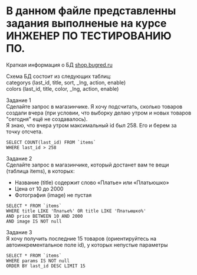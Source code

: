# В данном файле представленны задания выполненые на курсе ИНЖЕНЕР ПО ТЕСТИРОВАНИЮ ПО.
Краткая информация о БД [shop.bugred.ru](http://shop.bugred.ru/)

Схема БД состоит из следующих таблиц:   
categorys (last_id, title, sort, _lng, action, enable)       
colors (last_id, title, color, _lng, action, enable)

Задание 1   
Сделайте запрос в магазинчике. Я хочу подсчитать, сколько товаров создали вчера (при условии, что выборку делаю утром и новых товаров "сегодня" ещё не создавалось).   
Я знаю, что вчера утром максимальный id был 258. Его и берем за точку отсчета.
```
SELECT COUNT(last_id) FROM `items`    
WHERE last_id > 258
```

Задание 2  
Сделайте запрос в магазинчике, который достанет вам те вещи (таблица items), в которых:  
- Название (title) содержит слово «Платье» или «Платьюшко»  
- Цена от 10 до 2000  
- Фотография (image) не пустая  
```
SELECT * FROM `items`  
WHERE title LIKE 'Платье%' OR title LIKE 'Платьюшко%'  
AND price BETWEEN 10 AND 2000  
AND image IS NOT null  
```

Задание 3  
Я хочу получить последние 15 товаров (ориентируйтесь на автоинкрементальное поле id), у которых непустые параметры   
```
SELECT * FROM `items`   
WHERE params IS NOT null   
ORDER BY last_id DESC LIMIT 15
```
